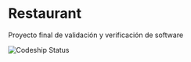 Restaurant
==========

Proyecto final de validación y verificación de software

![Codeship Status](https://www.codeship.io/projects/a7de29e0-87bb-0131-0901-1eb7f9b0247f/status)